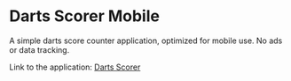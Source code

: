 Darts Scorer Mobile
===================

A simple darts score counter application, optimized for mobile use. No ads or data tracking.

Link to the application: [Darts Scorer](https://toseflo.github.io/darts-scorer-mobile/)
